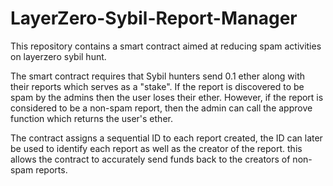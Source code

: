 # LayerZero-Sybil-Report-Manager
This repository contains a smart contract aimed at reducing spam activities on layerzero sybil hunt.

The smart contract requires that Sybil hunters send 0.1 ether along with their reports which serves as a "stake". If the report is discovered to be spam by the admins
then the user loses their ether. However, if the report is considered to be a non-spam report, then the admin can call the approve function which returns the user's ether.

The contract assigns a sequential ID to each report created, the ID can later be used to identify each report as well as the creator of the report. this allows the contract to accurately send funds back to the creators of non-spam reports.

